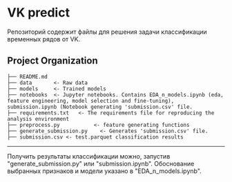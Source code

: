 VK predict
==============================

Репозиторий содержит файлы для решения задачи классификации временных рядов от VK. 

Project Organization
------------
    ├── README.md          
    ├── data       <- Raw data
    ├── models     <- Trained models
    ├── notebooks  <- Jupyter notebooks. Contains EDA_n_models.ipynb (eda, feature engineering, model selection and fine-tuning), submission.ipynb (Notebook generating 'submission.csv' file.            
    ├── requirements.txt   <- The requirements file for reproducing the analysis environment
    ├── preprocess.py           <- feature generating functions
    ├── generate_submission.py    <- Generates 'submission.csv' file.
    ├── submission.csv <- test.parquet classification results


--------
Получить результаты классификации можно, запустив "generate_submission.py" или "submission.ipynb".
Обоснование выбранных признаков и модели указано в "EDA_n_models.ipynb".

